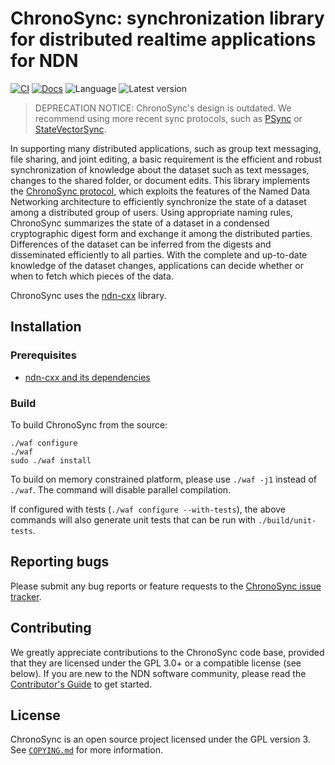 # ChronoSync: synchronization library for distributed realtime applications for NDN

[![CI](https://github.com/named-data/ChronoSync/actions/workflows/ci.yml/badge.svg)](https://github.com/named-data/ChronoSync/actions/workflows/ci.yml)
[![Docs](https://github.com/named-data/ChronoSync/actions/workflows/docs.yml/badge.svg)](https://github.com/named-data/ChronoSync/actions/workflows/docs.yml)
![Language](https://img.shields.io/badge/C%2B%2B-17-blue)
![Latest version](https://img.shields.io/github/v/tag/named-data/ChronoSync?label=Latest%20version)

> DEPRECATION NOTICE: ChronoSync's design is outdated. We recommend using more recent sync protocols, such as [PSync](https://named-data.net/doc/PSync/current/) or [StateVectorSync](https://named-data.github.io/StateVectorSync/).

In supporting many distributed applications, such as group text messaging, file sharing,
and joint editing, a basic requirement is the efficient and robust synchronization of
knowledge about the dataset such as text messages, changes to the shared folder, or
document edits.  This library implements the
[ChronoSync protocol](https://named-data.net/wp-content/uploads/2014/03/chronosync-icnp2013.pdf),
which exploits the features of the Named Data Networking architecture to efficiently
synchronize the state of a dataset among a distributed group of users.  Using appropriate
naming rules, ChronoSync summarizes the state of a dataset in a condensed cryptographic
digest form and exchange it among the distributed parties.  Differences of the dataset can
be inferred from the digests and disseminated efficiently to all parties.  With the
complete and up-to-date knowledge of the dataset changes, applications can decide whether
or when to fetch which pieces of the data.

ChronoSync uses the [ndn-cxx](https://github.com/named-data/ndn-cxx) library.

## Installation

### Prerequisites

* [ndn-cxx and its dependencies](https://named-data.net/doc/ndn-cxx/current/INSTALL.html)

### Build

To build ChronoSync from the source:

    ./waf configure
    ./waf
    sudo ./waf install

To build on memory constrained platform, please use `./waf -j1` instead of `./waf`. The
command will disable parallel compilation.

If configured with tests (`./waf configure --with-tests`), the above commands will also
generate unit tests that can be run with `./build/unit-tests`.

## Reporting bugs

Please submit any bug reports or feature requests to the
[ChronoSync issue tracker](https://redmine.named-data.net/projects/chronosync/issues).

## Contributing

We greatly appreciate contributions to the ChronoSync code base, provided that they are
licensed under the GPL 3.0+ or a compatible license (see below).
If you are new to the NDN software community, please read the
[Contributor's Guide](https://github.com/named-data/.github/blob/master/CONTRIBUTING.md)
to get started.

## License

ChronoSync is an open source project licensed under the GPL version 3.
See [`COPYING.md`](COPYING.md) for more information.
